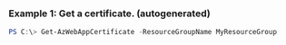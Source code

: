 ### Example 1: Get a certificate. (autogenerated)
```powershell
PS C:\> Get-AzWebAppCertificate -ResourceGroupName MyResourceGroup

```



